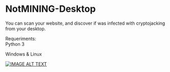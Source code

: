 # NotMINING-Desktop

You can scan your website, and discover if was infected with cryptojacking from your desktop.</br>

Requeriments:</br>
Python 3</br>

Windows & Linux


[![IMAGE ALT TEXT](http://i65.tinypic.com/2po6pzp.png)](http://youtube.com/watch?v=CIB7M5Ttmr8 "NotMINING Desktop (Linux)")
